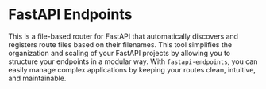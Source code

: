 # FastAPI Endpoints 

This is a file-based router for FastAPI that automatically discovers and registers route files based on their filenames. 
This tool simplifies the organization and scaling of your FastAPI projects by allowing you to structure your endpoints in a modular way. 
With `fastapi-endpoints`, you can easily manage complex applications by keeping your routes clean, intuitive, and maintainable.


